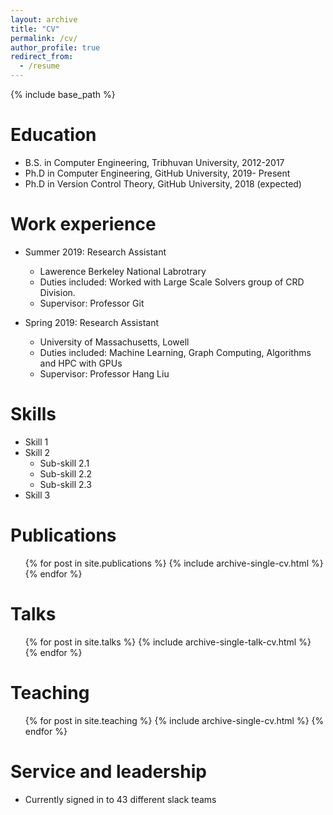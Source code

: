 ```yaml
---
layout: archive
title: "CV"
permalink: /cv/
author_profile: true
redirect_from:
  - /resume
---
```


{% include base_path %}

Education
======
* B.S. in Computer Engineering, Tribhuvan University, 2012-2017
* Ph.D in Computer Engineering, GitHub University, 2019- Present
* Ph.D in Version Control Theory, GitHub University, 2018 (expected)

Work experience
======
* Summer 2019: Research Assistant
  * Lawerence Berkeley National Labrotrary 
  * Duties included: Worked with Large Scale Solvers group of CRD Division. 
  * Supervisor: Professor Git

* Spring 2019: Research Assistant
  * University of Massachusetts, Lowell
  * Duties included: Machine Learning, Graph Computing, Algorithms and HPC with GPUs
  * Supervisor: Professor Hang Liu
  
Skills
======
* Skill 1
* Skill 2
  * Sub-skill 2.1
  * Sub-skill 2.2
  * Sub-skill 2.3
* Skill 3

Publications
======
  <ul>{% for post in site.publications %}
    {% include archive-single-cv.html %}
  {% endfor %}</ul>
  
Talks
======
  <ul>{% for post in site.talks %}
    {% include archive-single-talk-cv.html %}
  {% endfor %}</ul>
  
Teaching
======
  <ul>{% for post in site.teaching %}
    {% include archive-single-cv.html %}
  {% endfor %}</ul>
  
Service and leadership
======
* Currently signed in to 43 different slack teams
